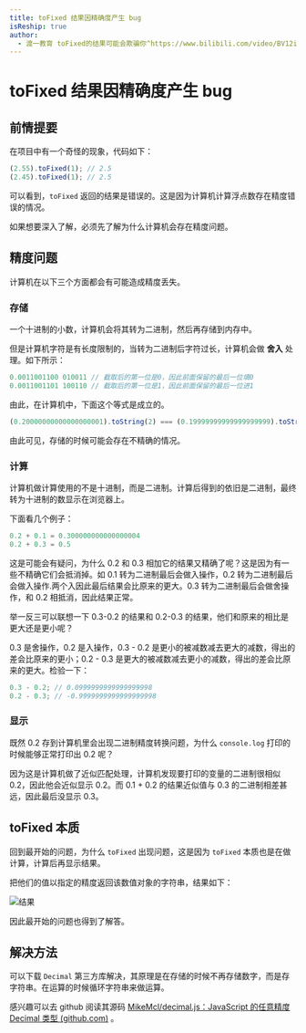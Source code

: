 ```yaml
---
title: toFixed 结果因精确度产生 bug
isReship: true
author:
  - 渡一教育 toFixed的结果可能会欺骗你^https://www.bilibili.com/video/BV12i4y1i7Lv/
---
```


# toFixed 结果因精确度产生 bug

## 前情提要

在项目中有一个奇怪的现象，代码如下：

```js
(2.55).toFixed(1); // 2.5
(2.45).toFixed(1); // 2.5
```

可以看到，`toFixed` 返回的结果是错误的。这是因为计算机计算浮点数存在精度错误的情况。

如果想要深入了解，必须先了解为什么计算机会存在精度问题。

## 精度问题

计算机在以下三个方面都会有可能造成精度丢失。

### 存储

一个十进制的小数，计算机会将其转为二进制，然后再存储到内存中。

但是计算机字符是有长度限制的，当转为二进制后字符过长，计算机会做 **舍入** 处理。如下所示：

```js
0.0011001100 010011 // 截取后的第一位是0，因此前面保留的最后一位填0
0.0011001101 100110 // 截取后的第一位是1，因此前面保留的最后一位进1
```

由此，在计算机中，下面这个等式是成立的。

```js
(0.20000000000000000001).toString(2) === (0.19999999999999999999).toString(2);
```

由此可见，存储的时候可能会存在不精确的情况。

### 计算

计算机做计算使用的不是十进制，而是二进制。计算后得到的依旧是二进制，最终转为十进制的数显示在浏览器上。

下面看几个例子：

```js
0.2 + 0.1 = 0.300000000000000004
0.2 + 0.3 = 0.5
```

这是可能会有疑问，为什么 0.2 和 0.3 相加它的结果又精确了呢？这是因为有一些不精确它们会抵消掉。如 0.1 转为二进制最后会做入操作，0.2 转为二进制最后会做入操作.两个入因此最后结果会比原来的更大。0.3 转为二进制最后会做舍操作，和 0.2 相抵消，因此结果正常。

举一反三可以联想一下 0.3-0.2 的结果和 0.2-0.3 的结果，他们和原来的相比是更大还是更小呢？

0.3 是舍操作，0.2 是入操作，0.3 - 0.2 是更小的被减数减去更大的减数，得出的差会比原来的更小；0.2 - 0.3 是更大的被减数减去更小的减数，得出的差会比原来的更大。检验一下：

```js
0.3 - 0.2; // 0.0999999999999999998
0.2 - 0.3; // -0.9999999999999999998
```

### 显示

既然 0.2 存到计算机里会出现二进制精度转换问题，为什么 `console.log` 打印的时候能够正常打印出 0.2 呢？

因为这是计算机做了近似匹配处理，计算机发现要打印的变量的二进制很相似 0.2，因此他会近似显示 0.2。而 0.1 + 0.2 的结果近似值与 0.3 的二进制相差甚远，因此最后没显示 0.3。

## toFixed 本质

回到最开始的问题，为什么 `toFixed` 出现问题，这是因为 `toFixed` 本质也是在做计算，计算后再显示结果。

把他们的值以指定的精度返回该数值对象的字符串，结果如下：

![结果](https://pic.imgdb.cn/item/65fb05449f345e8d038ff942.png)

因此最开始的问题也得到了解答。

## 解决方法

可以下载 `Decimal` 第三方库解决，其原理是在存储的时候不再存储数字，而是存字符串。在运算的时候循环字符串来做运算。

感兴趣可以去 github 阅读其源码 [MikeMcl/decimal.js：JavaScript 的任意精度 Decimal 类型 (github.com)](https://github.com/MikeMcl/decimal.js) 。

